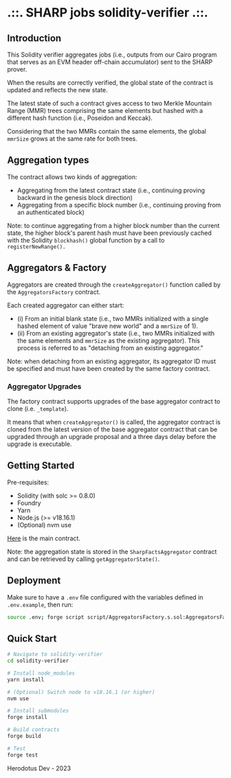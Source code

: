 # .::. SHARP jobs solidity-verifier .::.

## Introduction

This Solidity verifier aggregates jobs (i.e., outputs from our Cairo program that serves as an EVM header off-chain accumulator) sent to the SHARP prover.

When the results are correctly verified, the global state of the contract is updated and reflects the new state.

The latest state of such a contract gives access to two Merkle Mountain Range (MMR) trees comprising the same elements but hashed with a different hash function (i.e., Poseidon and Keccak).

Considering that the two MMRs contain the same elements, the global `mmrSize` grows at the same rate for both trees.

## Aggregation types

The contract allows two kinds of aggregation:

-   Aggregating from the latest contract state (i.e., continuing proving backward in the genesis block direction)
-   Aggregating from a specific block number (i.e., continuing proving from an authenticated block)

Note: to continue aggregating from a higher block number than the current state, the higher block's parent hash must have been previously cached with the Solidity `blockhash()` global function by a call to `registerNewRange().`

## Aggregators & Factory

Aggregators are created through the `createAggregator()` function called by the `AggregatorsFactory` contract.

Each created aggregator can either start:

-   (i) From an initial blank state (i.e., two MMRs initialized with a single hashed element of value "brave new world" and a `mmrSize` of 1).
-   (ii) From an existing aggregator's state (i.e., two MMRs initialized with the same elements and `mmrSize` as the existing aggregator). This process is referred to as "detaching from an existing aggregator."

Note: when detaching from an existing aggregator, its aggregator ID must be specified and must have been created by the same factory contract.

### Aggregator Upgrades

The factory contract supports upgrades of the base aggregator contract to clone (i.e. `_template`).

It means that when `createAggregator()` is called, the aggregator contract is cloned from the latest version of the base aggregator contract that can be upgraded through an upgrade proposal and a three days delay before the upgrade is executable.

## Getting Started

Pre-requisites:

-   Solidity (with solc >= 0.8.0)
-   Foundry
-   Yarn
-   Node.js (>= v18.16.1)
-   (Optional) nvm use

[Here](src/SharpFactsAggregator.sol) is the main contract.

Note: the aggregation state is stored in the `SharpFactsAggregator` contract and can be retrieved by calling `getAggregatorState()`.

## Deployment

Make sure to have a `.env` file configured with the variables defined in `.env.example`, then run:

```sh
source .env; forge script script/AggregatorsFactory.s.sol:AggregatorsFactoryDeployer --rpc-url $DEPLOY_RPC_URL --broadcast --verify -vvvv
```

## Quick Start

```sh
# Navigate to solidity-verifier
cd solidity-verifier

# Install node_modules
yarn install

# (Optional) Switch node to v18.16.1 (or higher)
nvm use

# Install submodules
forge install

# Build contracts
forge build

# Test
forge test
```

Herodotus Dev - 2023

